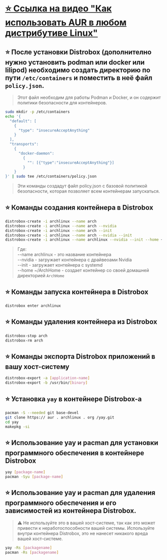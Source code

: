 # [⭐️ Ссылка на видео "Как использовать AUR в любом дистрибутиве Linux"](https://www.youtube.com/watch?v=RHOcNRWiL4g)

## ⭐️ После установки Distrobox (дополнително нужно установить podman или docker или lilipod) необходимо создать директорию по пути `/etc/containers` и поместить в неё файл `policy.json`.

> Этот файл необходим для работы Podman и Docker, и он содержит политики безопасности для контейнеров.

```bash
sudo mkdir -p /etc/containers
echo '{
  "default": [
    {
      "type": "insecureAcceptAnything"
    }
  ],
  "transports":
    {
      "docker-daemon":
        {
          "": [{"type":"insecureAcceptAnything"}]
        }
    }
}' | sudo tee /etc/containers/policy.json
```

> Эти команды создадут файл policy.json с базовой политикой безопасности, которая позволяет всем контейнерам запускаться.

## ⭐️ Команды создания контейнера в Distrobox

```bash
distrobox-create -i archlinux --name arch
distrobox-create -i archlinux --name arch --nvidia
distrobox-create -i archlinux --name arch --init
distrobox-create -i archlinux --name arch --nvidia --init
distrobox-create -i archlinux --name archlinux --nvidia --init --home ~/ArchHome
```

> Где:  
> --name archlinux - это название контейнера  
> --nvidia - загружает контейнера с драйвеоами Nvidia  
> --init - загружает контейнера с systemd  
> --home ~/ArchHome - создает контейнер со своей домашней директорией `ArchHome`  

## ⭐️ Команды запуска контейнера в Distrobox

```bash
distrobox enter archlinux
```

## ⭐️ Команды удаления контейнера из Distrobox

```bash
distrobox-stop arch
distrobox-rm arch
```

## ⭐️ Команды экспорта Distrobox приложений в вашу хост-систему

```bash
distrobox-export -a [application-name]
distrobox-export -b /usr/bin/[binary]
```

## ⭐️ Установка `yay` в контейнере Distrobox-а

```bash
pacman -S --needed git base-devel
git clone https:// aur . archlinux . org /yay.git
cd yay
makepkg -si
```

## ⭐️ Использование yay и pacman для установки программного обеспечения в контейнере Distrobox

```bash
yay [package-name]
pacman -Syu [package-name]
```

## ⭐️ Использование yay и pacman для удаления программного обеспечения и его зависимостей из контейнера Distrobox.
> ⚠️ Не используйте это в вашей хост-системе, так как это может привести к неработоспособности вашей системы. Используйте внутри контейнера Distrobox, это не нанесет никакого вреда вашей хост-системе.

```bash
yay -Rs [packagename]
pacman -Rs [packagename]
```
